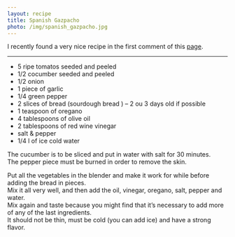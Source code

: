 ```yaml
---
layout: recipe
title: Spanish Gazpacho
photo: /img/spanish_gazpacho.jpg
---
```


I recently found a very nice recipe in the first comment of this [page](http://www.simplyrecipes.com/recipes/gazpacho/).

---

+ 5 ripe tomatos seeded and peeled
+ 1/2 cocumber seeded and peeled
+ 1/2 onion
+ 1 piece of garlic
+ 1/4 green pepper
+ 2 slices of bread (sourdough bread ) – 2 ou 3 days old if possible
+ 1 teaspoon of oregano
+ 4 tablespoons of olive oil
+ 2 tablespoons of red wine vinegar
+ salt & pepper
+ 1/4 l of ice cold water

The cucumber is to be sliced and put in water with salt for 30 minutes.  
The pepper piece must be burned in order to remove the skin.

Put all the vegetables in the blender and make it work for while before adding the bread in pieces.  
Mix it all very well, and then add the oil, vinegar, oregano, salt, pepper and water.  
Mix again and taste because you might find that it’s necessary to add more of any of the last ingredients.  
It should not be thin, must be cold (you can add ice) and have a strong flavor.
